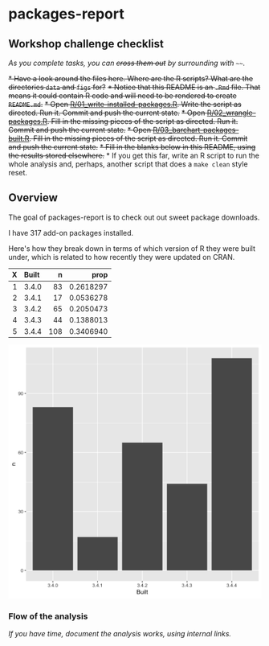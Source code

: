 
<!-- README.md is generated from README.Rmd. Please edit that file -->
packages-report
===============

Workshop challenge checklist
----------------------------

*As you complete tasks, you can ~~cross them out~~ by surrounding with `~~`.*

~~\* Have a look around the files here. Where are the R scripts? What are the directories `data` and `figs` for?~~
~~\* Notice that this README is an `.Rmd` file. That means it could contain R code and will need to be rendered to create `README.md`.~~
~~\* Open [R/01\_write-installed-packages.R](R/01_write-installed-packages.R). Write the script as directed. Run it. Commit and push the current state.~~
~~\* Open [R/02\_wrangle-packages.R](R/02_wrangle-packages.R). Fill in the missing pieces of the script as directed. Run it. Commit and push the current state.~~
~~\* Open [R/03\_barchart-packages-built.R](R/03_barchart-packages-built.R). Fill in the missing pieces of the script as directed. Run it. Commit and push the current state.~~
~~\* Fill in the blanks below in this README, using the results stored elsewhere.~~
\* If you get this far, write an R script to run the whole analysis and, perhaps, another script that does a `make clean` style reset.

Overview
--------

The goal of packages-report is to check out out sweet package downloads.

I have 317 add-on packages installed.

Here's how they break down in terms of which version of R they were built under, which is related to how recently they were updated on CRAN.

|    X| Built |    n|       prop|
|----:|:------|----:|----------:|
|    1| 3.4.0 |   83|  0.2618297|
|    2| 3.4.1 |   17|  0.0536278|
|    3| 3.4.2 |   65|  0.2050473|
|    4| 3.4.3 |   44|  0.1388013|
|    5| 3.4.4 |  108|  0.3406940|

![](figs/built-barchart.png)

### Flow of the analysis

*If you have time, document the analysis works, using internal links.*

